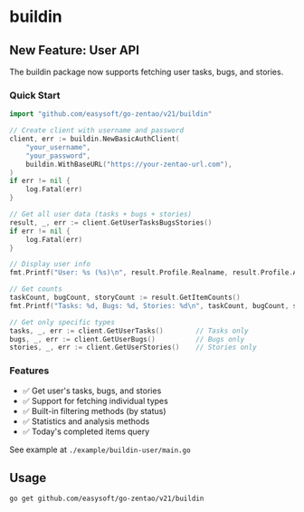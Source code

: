 # buildin

## New Feature: User API

The buildin package now supports fetching user tasks, bugs, and stories.

### Quick Start

```go
import "github.com/easysoft/go-zentao/v21/buildin"

// Create client with username and password
client, err := buildin.NewBasicAuthClient(
    "your_username",
    "your_password", 
    buildin.WithBaseURL("https://your-zentao-url.com"),
)
if err != nil {
    log.Fatal(err)
}

// Get all user data (tasks + bugs + stories)
result, _, err := client.GetUserTasksBugsStories()
if err != nil {
    log.Fatal(err)
}

// Display user info
fmt.Printf("User: %s (%s)\n", result.Profile.Realname, result.Profile.Account)

// Get counts
taskCount, bugCount, storyCount := result.GetItemCounts()
fmt.Printf("Tasks: %d, Bugs: %d, Stories: %d\n", taskCount, bugCount, storyCount)

// Get only specific types
tasks, _, err := client.GetUserTasks()        // Tasks only
bugs, _, err := client.GetUserBugs()          // Bugs only  
stories, _, err := client.GetUserStories()    // Stories only
```

### Features

- ✅ Get user's tasks, bugs, and stories
- ✅ Support for fetching individual types
- ✅ Built-in filtering methods (by status)
- ✅ Statistics and analysis methods
- ✅ Today's completed items query

See example at `./example/buildin-user/main.go`

## Usage

```bash
go get github.com/easysoft/go-zentao/v21/buildin
```
